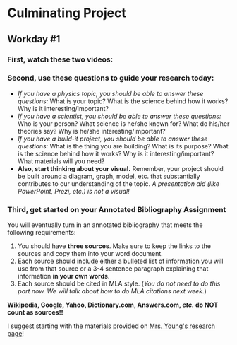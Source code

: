 Culminating Project
===============

Workday #1
---------------

### First, watch these two videos:



### Second, use these questions to guide your research today:

- _If you have a physics topic, you should be able to answer these questions:_ What is your topic?  What is the science behind how it works?  Why is it interesting/important?
- _If you have a scientist, you should be able to answer these questions:_ Who is your person?  What science is he/she known for? What do his/her theories say?  Why is he/she interesting/important?
- _If you have a build-it project, you should be able to answer these questions:_ What is the thing you are building?  What is its purpose?  What is the science behind how it works?  Why is it interesting/important? What materials will you need?
- **Also, start thinking about your visual.**  Remember, your project should be built around a diagram, graph, model, etc. that substantially contributes to our understanding of the topic.  _A presentation aid (like PowerPoint, Prezi, etc.) is not a visual!_

### Third, get started on your Annotated Bibliography Assignment

You will eventually turn in an annotated bibliography that meets the following requirements:

1. You should have **three sources**.  Make sure to keep the links to the sources and copy them into your word document.
2. Each source should include either a bulleted list of information you will use from that source or a 3-4 sentence paragraph explaining that information **in your own words**.
3. Each source should be cited in MLA style. (*You do not need to do this part now.  We will talk about how to do MLA citations next week.*)

**Wikipedia, Google, Yahoo, Dictionary.com, Answers.com, _etc._ do NOT count as sources!!**

I suggest starting with the materials provided on [Mrs. Young's research page](https://sites.google.com/view/ahs-library/science/physics)!
<!--stackedit_data:
eyJoaXN0b3J5IjpbMTc3MzgyOTkyOSwtMTIyNjgzNzY1Niw3Mz
A5OTgxMTZdfQ==
-->